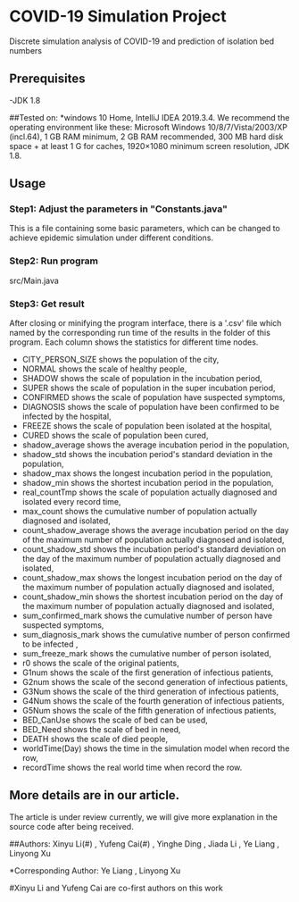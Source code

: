 # COVID-19 Simulation Project

Discrete simulation analysis of COVID-19 and prediction of isolation bed numbers

## Prerequisites
-JDK 1.8

##Tested on:
*windows 10 Home, IntelliJ IDEA 2019.3.4.
We recommend the operating environment like these:
Microsoft Windows 10/8/7/Vista/2003/XP (incl.64),
1 GB RAM minimum, 2 GB RAM recommended,
300 MB hard disk space + at least 1 G for caches,
1920×1080 minimum screen resolution,
JDK 1.8.

## Usage

### Step1: Adjust the parameters in "Constants.java" 
This is a file containing some basic parameters, which can be changed to achieve epidemic simulation under different conditions.

### Step2: Run program 
src/Main.java

### Step3: Get result

After closing or minifying the program interface, there is a '.csv' file which named by the corresponding run time of the results in the folder of this program. Each column shows the statistics for different time nodes.
- CITY_PERSON_SIZE shows the population of the city,
- NORMAL shows the scale of healthy people,
- SHADOW shows the scale of population in the incubation period,
- SUPER shows the scale of population in the super incubation period,
- CONFIRMED shows the scale of population have suspected symptoms,
- DIAGNOSIS shows the scale of population have been confirmed to be infected by the hospital,
- FREEZE shows the scale of population been isolated at the hospital,
- CURED shows the scale of population been cured,
- shadow_average shows the average incubation period in the population,
- shadow_std shows the incubation period's standard deviation in the population,
- shadow_max shows the longest incubation period in the population,
- shadow_min shows the shortest incubation period in the population,
- real_countTmp shows the scale of population actually diagnosed and isolated every record time,
- max_count shows the cumulative number of population actually diagnosed and isolated,
- count_shadow_average shows the average incubation period on the day of the maximum 
number of population actually diagnosed and isolated,
- count_shadow_std shows the incubation period's standard deviation on the day of the maximum 
number of population actually diagnosed and isolated,
- count_shadow_max shows the longest incubation period on the day of the maximum 
number of population actually diagnosed and isolated,
- count_shadow_min shows the shortest incubation period on the day of the maximum 
number of population actually diagnosed and isolated,
- sum_confirmed_mark shows the cumulative number of person have suspected symptoms,
- sum_diagnosis_mark shows the cumulative number of person confirmed to be infected ,
- sum_freeze_mark shows the cumulative number of person isolated,
- r0 shows the scale of the original patients,
- G1num shows the scale of the first generation of infectious patients,
- G2num shows the scale of the second generation of infectious patients,
- G3Num shows the scale of the third generation of infectious patients,
- G4Num shows the scale of the fourth generation of infectious patients,
- G5Num shows the scale of the fifth generation of infectious patients,
- BED_CanUse shows the scale of bed can be used,
- BED_Need shows the scale of bed in need,
- DEATH shows the scale of died people,
- worldTime(Day) shows the time in the simulation model  when record the row,
- recordTime shows the real world time when record the row.

## More details are in our article. 
The article is under review currently, we will give more explanation in the source code after being received.

##Authors:
Xinyu Li(#) , Yufeng Cai(#) , Yinghe Ding , Jiada Li , Ye Liang , Linyong Xu 

*Corresponding Author: Ye Liang , Linyong Xu

#Xinyu Li and Yufeng Cai are co-first authors on this work
